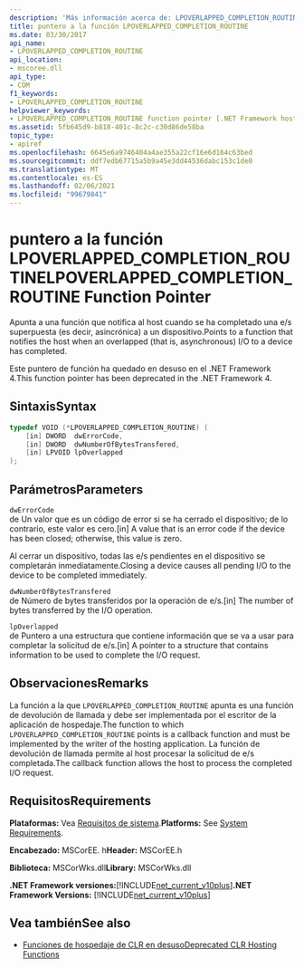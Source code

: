 ```yaml
---
description: 'Más información acerca de: LPOVERLAPPED_COMPLETION_ROUTINE puntero a función'
title: puntero a la función LPOVERLAPPED_COMPLETION_ROUTINE
ms.date: 03/30/2017
api_name:
- LPOVERLAPPED_COMPLETION_ROUTINE
api_location:
- mscoree.dll
api_type:
- COM
f1_keywords:
- LPOVERLAPPED_COMPLETION_ROUTINE
helpviewer_keywords:
- LPOVERLAPPED_COMPLETION_ROUTINE function pointer [.NET Framework hosting]
ms.assetid: 5fb645d9-b818-401c-8c2c-c30d86de58ba
topic_type:
- apiref
ms.openlocfilehash: 6645e6a9746404a4ae355a22cf16e6d164c63bed
ms.sourcegitcommit: ddf7edb67715a5b9a45e3dd44536dabc153c1de0
ms.translationtype: MT
ms.contentlocale: es-ES
ms.lasthandoff: 02/06/2021
ms.locfileid: "99679841"
---
```

# <a name="lpoverlapped_completion_routine-function-pointer"></a><span data-ttu-id="113f6-103">puntero a la función LPOVERLAPPED_COMPLETION_ROUTINE</span><span class="sxs-lookup"><span data-stu-id="113f6-103">LPOVERLAPPED_COMPLETION_ROUTINE Function Pointer</span></span>

<span data-ttu-id="113f6-104">Apunta a una función que notifica al host cuando se ha completado una e/s superpuesta (es decir, asincrónica) a un dispositivo.</span><span class="sxs-lookup"><span data-stu-id="113f6-104">Points to a function that notifies the host when an overlapped (that is, asynchronous) I/O to a device has completed.</span></span>  
  
 <span data-ttu-id="113f6-105">Este puntero de función ha quedado en desuso en el .NET Framework 4.</span><span class="sxs-lookup"><span data-stu-id="113f6-105">This function pointer has been deprecated in the .NET Framework 4.</span></span>  
  
## <a name="syntax"></a><span data-ttu-id="113f6-106">Sintaxis</span><span class="sxs-lookup"><span data-stu-id="113f6-106">Syntax</span></span>  
  
```cpp  
typedef VOID (*LPOVERLAPPED_COMPLETION_ROUTINE) (  
    [in] DWORD  dwErrorCode,  
    [in] DWORD  dwNumberOfBytesTransfered,  
    [in] LPVOID lpOverlapped  
);  
```  
  
## <a name="parameters"></a><span data-ttu-id="113f6-107">Parámetros</span><span class="sxs-lookup"><span data-stu-id="113f6-107">Parameters</span></span>  

 `dwErrorCode`  
 <span data-ttu-id="113f6-108">de Un valor que es un código de error si se ha cerrado el dispositivo; de lo contrario, este valor es cero.</span><span class="sxs-lookup"><span data-stu-id="113f6-108">[in] A value that is an error code if the device has been closed; otherwise, this value is zero.</span></span>  
  
 <span data-ttu-id="113f6-109">Al cerrar un dispositivo, todas las e/s pendientes en el dispositivo se completarán inmediatamente.</span><span class="sxs-lookup"><span data-stu-id="113f6-109">Closing a device causes all pending I/O to the device to be completed immediately.</span></span>  
  
 `dwNumberOfBytesTransfered`  
 <span data-ttu-id="113f6-110">de Número de bytes transferidos por la operación de e/s.</span><span class="sxs-lookup"><span data-stu-id="113f6-110">[in] The number of bytes transferred by the I/O operation.</span></span>  
  
 `lpOverlapped`  
 <span data-ttu-id="113f6-111">de Puntero a una estructura que contiene información que se va a usar para completar la solicitud de e/s.</span><span class="sxs-lookup"><span data-stu-id="113f6-111">[in] A pointer to a structure that contains information to be used to complete the I/O request.</span></span>  
  
## <a name="remarks"></a><span data-ttu-id="113f6-112">Observaciones</span><span class="sxs-lookup"><span data-stu-id="113f6-112">Remarks</span></span>  

 <span data-ttu-id="113f6-113">La función a la que `LPOVERLAPPED_COMPLETION_ROUTINE` apunta es una función de devolución de llamada y debe ser implementada por el escritor de la aplicación de hospedaje.</span><span class="sxs-lookup"><span data-stu-id="113f6-113">The function to which `LPOVERLAPPED_COMPLETION_ROUTINE` points is a callback function and must be implemented by the writer of the hosting application.</span></span> <span data-ttu-id="113f6-114">La función de devolución de llamada permite al host procesar la solicitud de e/s completada.</span><span class="sxs-lookup"><span data-stu-id="113f6-114">The callback function allows the host to process the completed I/O request.</span></span>  
  
## <a name="requirements"></a><span data-ttu-id="113f6-115">Requisitos</span><span class="sxs-lookup"><span data-stu-id="113f6-115">Requirements</span></span>  

 <span data-ttu-id="113f6-116">**Plataformas:** Vea [Requisitos de sistema](../../get-started/system-requirements.md).</span><span class="sxs-lookup"><span data-stu-id="113f6-116">**Platforms:** See [System Requirements](../../get-started/system-requirements.md).</span></span>  
  
 <span data-ttu-id="113f6-117">**Encabezado:** MSCorEE. h</span><span class="sxs-lookup"><span data-stu-id="113f6-117">**Header:** MSCorEE.h</span></span>  
  
 <span data-ttu-id="113f6-118">**Biblioteca:** MSCorWks.dll</span><span class="sxs-lookup"><span data-stu-id="113f6-118">**Library:** MSCorWks.dll</span></span>  
  
 <span data-ttu-id="113f6-119">**.NET Framework versiones:**[!INCLUDE[net_current_v10plus](../../../../includes/net-current-v10plus-md.md)]</span><span class="sxs-lookup"><span data-stu-id="113f6-119">**.NET Framework Versions:** [!INCLUDE[net_current_v10plus](../../../../includes/net-current-v10plus-md.md)]</span></span>  
  
## <a name="see-also"></a><span data-ttu-id="113f6-120">Vea también</span><span class="sxs-lookup"><span data-stu-id="113f6-120">See also</span></span>

- [<span data-ttu-id="113f6-121">Funciones de hospedaje de CLR en desuso</span><span class="sxs-lookup"><span data-stu-id="113f6-121">Deprecated CLR Hosting Functions</span></span>](deprecated-clr-hosting-functions.md)
